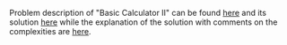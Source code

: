 Problem description of "Basic Calculator II" can be found [here](https://leetcode.com/problems/basic-calculator-ii/) and its solution [here](https://github.com/aurimas13/LeetCode-HR-MAANG/blob/main/LeetCode/Python%20Solutions/Basic%20Calculator%20II/calculate.py)
while the explanation of the solution with comments on the complexities are [here](https://leetcode.com/problems/basic-calculator-ii/solutions/3251361/python-solution/).
